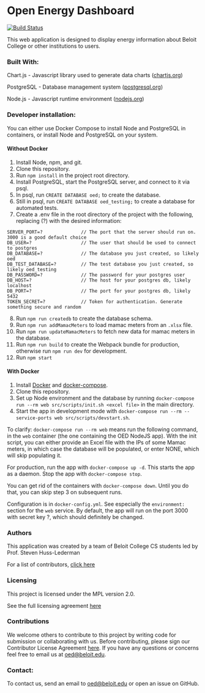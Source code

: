# Open Energy Dashboard #
[![Build Status](https://travis-ci.org/beloitcollegecomputerscience/OED.svg?branch=master)](https://travis-ci.org/beloitcollegecomputerscience/OED)

This web application is designed to display energy information about Beloit College or other institutions to users.

### Built With: ###
Chart.js - Javascript library used to generate data charts ([chartjs.org](http://www.chartjs.org))

PostgreSQL - Database management system ([postgresql.org](https://www.postgresql.org))

Node.js - Javascript runtime environment ([nodejs.org](https://nodejs.org/en/))

### Developer installation: ###

You can either use Docker Compose to install Node and PostgreSQL in containers, or install Node and PostgreSQL on your system.

#### Without Docker ####

1. Install Node, npm, and git.
1. Clone this repository.
1. Run ```npm install``` in the project root directory.
1. Install PostgreSQL, start the PostgreSQL server, and connect to it via psql.
1. In psql, run ```CREATE DATABASE oed;``` to create the database.
1. Still in psql, run ```CREATE DATABASE oed_testing;``` to create a database for automated tests.
1. Create a .env file in the root directory of the project with the following, replacing (?) with the desired information: <br>
```
SERVER_PORT=?              // The port that the server should run on. 3000 is a good default choice
DB_USER=?                  // The user that should be used to connect to postgres
DB_DATABASE=?              // The database you just created, so likely oed
DB_TEST_DATABASE=?         // The test database you just created, so likely oed_testing
DB_PASSWORD=?              // The password for your postgres user
DB_HOST=?                  // The host for your postgres db, likely localhost
DB_PORT=?                  // The port for your postgres db, likely 5432
TOKEN_SECRET=?             // Token for authentication. Generate something secure and random
```
8. Run ```npm run createdb``` to create the database schema.
1. Run `npm run addMamacMeters` to load mamac meters from an `.xlsx` file.
1. Run `npm run updateMamacMeters` to fetch new data for mamac meters in the database.
1. Run ```npm run build``` to create the Webpack bundle for production, otherwise run ```npm run dev``` for development.
1. Run ```npm start```

#### With Docker ####

1. Install [Docker](https://docs.docker.com/engine/installation/) and [docker-compose](https://docs.docker.com/compose/install/).
1. Clone this repository.
1. Set up Node environment and the database by running ```docker-compose run --rm web src/scripts/init.sh <excel file>``` in the main directory. 
1. Start the app in development mode with ```docker-compose run --rm --service-ports web src/scripts/devstart.sh```.


To clarify: ```docker-compose run --rm web``` means run the following command, in the ```web``` container (the one containing the OED NodeJS app). 
With the init script, you can either provide an Excel file with the IPs of some Mamac meters, in which case the database will be populated, or enter NONE, which will skip populating it.

For production, run the app with ```docker-compose up -d```. This starts the app as a daemon. Stop the app with ```docker-compose stop```. 

You can get rid of the containers with ```docker-compose down```. Until you do that, you can skip step 3 on subsequent runs.

Configuration is in ```docker-config.yml```. See especially the ```environment:``` section for the ```web``` service.
By default, the app will run on the port 3000 with secret key ?, which should definitely be changed.


### Authors ###

This application was created by a team of Beloit College CS students led by Prof. Steven Huss-Lederman

For a list of contributors, [click here](https://github.com/beloitcollegecomputerscience/ED-JS/graphs/contributors)

### Licensing ###

This project is licensed under the MPL version 2.0.

See the full licensing agreement [here](https://github.com/beloitcollegecomputerscience/ED-JS/blob/master/License.txt)

### Contributions ###

We welcome others to contribute to this project by writing code for submission or collaborating with us. Before contributing, please sign our Contributor License Agreement [here](https://goo.gl/forms/nR9MtVHUOqYn8WbP2).
If you have any questions or concerns feel free to email us at oed@beloit.edu.
### Contact: ###

To contact us, send an email to oed@beloit.edu or open an issue on GitHub.

